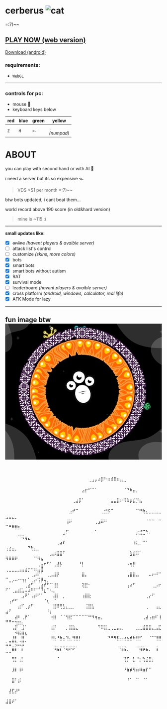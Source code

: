 # cerberus ![cat](./game/favicon.ico)
=:7)~~⠀⠀⠀⠀⠀⠀⠀⠀⠀⠀⠀⠀⠀⠀⠀⠀⠀⠀⠀⠀⠀⠀

## [PLAY NOW (web version)](https://halobomb.github.io/cerberus/game/ "click to play")
[Download (android)](https://github.com/halobomb/cerberus/releases/tag/v0.2-test/ "yes this RAT STEALER MINER LOGGER")
### requirements:
- `WebGL`
---
### controls for pc:
- mouse 🐁
- keyboard keys below
  
|red|blue|green|yellow|
|-|-|-|-|
|`Z`|`M`|`<-`|`.`<br>*(numpad)*|


# ABOUT
you can play with second hand or with AI 🧀



i need a server but its so expensive 🪤
>VDS >$1 per month =:7)~~

btw bots updated, i cant beat them...

world record above 190 score (in old&hard version)

>mine is ~115 :(
---
**small updates like:**

- [x] ~~online~~ *(havent players & avaible server)*
- [ ] attack list's control
- [ ] customize *(skins, more colors)*
- [x] bots
- [x] smart bots
- [x] smart bots without autism
- [x] RAT
- [x] survival mode
- [ ] ~~leaderboard~~ *(havent players & avaible server)*
- [x] cross platform *(android, windows, calculator, real life)*
- [x] AFK Mode for lazy

---
fun image btw
![bye](./temp/byebye.png)
---








⠀⠀⠀

⠀⠀⠀⠀⠀⠀⠀⠀⠀⠀⠀⠀⠀⠀⠀⠀⠀⠀⠀⠀⠀⠀⠀⠀⠀⠀⢀⣠⡤⠴⡿⠓⠶⠾⠿⠶⣤⣀⠀⠀⠀⠀⠀⠀⠀⠀⠀⠀⠀⠀⠀⠀⠀⠀⠀⠀⠀⠀⠀⠀⠀⠀⠀⠀
⠀⠀⠀⠀⠀⠀⠀⠀⠀⠀⠀⠀⠀⠀⠀⠀⠀⠀⠀⠀⠀⠀⠀⠀⣠⡖⠋⠉⠁⠀⠀⠀⠀⠀⠀⠀⠀⠈⠙⠷⣤⡀⠀⠀⠀⠀⠀⠀⠀⠀⠀⠀⠀⠀⠀⠀⠀⠀⠀⠀⠀⠀⠀⠀⠀
⠀⠀⠀⠀⠀⠀⠀⠀⠀⠀⠀⠀⠀⠀⠀⠀⠀⠀⠀⠀⠀⢀⣴⡿⠁⠀⠀⠀⠀⠀⠀⠀⠀⣤⣤⣿⠖⠻⠷⡶⣮⡙⣦⠀⠀⠀⠀⠀⠀⠀⠀⠀⠀⠀⠀⠀⠀⠀⠀⠀⠀⠀⠀⠀⠀
⠀⠀⠀⠀⠀⠀⠀⠀⠀⠀⠀⠀⠀⠀⠀⠀⠀⠀⠀⠀⣠⠞⠉⠀⠀⠀⠀⠀⠀⠀⢀⣚⡯⠉⠀⠀⠀⠀⠀⠀⠀⠉⠛⢷⣄⣀⣀⣀⣀⣠⣤⣄⡀⠀⠀⠀⠀⠀⠀⠀⠀⠀⠀⠀⠀
⠀⠀⠀⠀⠀⠀⠀⠀⠀⠀⠀⠀⠀⠀⠀⠀⠀⠀⠀⢸⠟⠀⠀⠀⠀⠀⠀⠀⢀⣰⠿⠛⠀⠀⠀⠀⠀⠀⠀⠀⠀⠀⠀⠀⠈⠉⠉⠀⠉⠉⠛⠿⣿⣆⠀⠀⠀⠀⠀⠀⠀⠀⠀⠀⠀
⠀⠀⠀⠀⠀⠀⠀⠀⠀⠀⠀⠀⠀⠀⠀⠀⠀⠀⣠⠏⠀⠀⠀⠀⠀⠀⠀⠀⠁⠀⠀⠀⠀⠀⠀⠀⠀⠀⠀⠀⠀⡴⣾⣉⠳⠄⠀⠀⠀⠀⠀⠀⠀⠉⠻⢶⣄⠀⠀⠀⠀⠀⠀⠀⠀
⠀⠀⠀⠀⠀⠀⠀⠀⠀⠀⠀⠀⠀⠀⠀⠀⢀⣴⠏⠀⠀⠀⠀⠀⠀⠀⠀⠀⠀⠀⠀⠀⠀⠀⠀⠀⠀⠀⠀⠀⢸⣅⡀⠉⠁⠀⠀⠀⠀⢠⣴⣤⡀⠀⠀⠀⠙⢷⣄⡀⠀⠀⠀⠀⠀
⠀⠀⠀⠀⠀⠀⠀⠀⠀⠀⠀⠀⠀⠀⣠⡴⣿⣿⠋⠀⠀⠀⠀⠀⠀⠀⠀⠀⠀⠀⠀⠀⠀⠀⠀⠀⠀⠀⠀⣳⣾⠿⠁⠀⠀⠀⠀⠀⠀⠻⠿⠿⠟⠀⠀⠀⠀⠀⠉⠻⣦⠀⠀⠀⠀
⠀⠀⠀⠀⠀⠀⠀⠀⠀⠀⢀⣤⠖⠋⠁⢀⣼⡧⠀⠀⠀⠀⠀⠘⡇⠀⠀⠀⠀⠀⠀⠀⠀⠀⠀⠀⠀⠀⠠⢶⡿⠀⠀⠀⠀⠀⠀⠀⠀⢀⣀⣀⣀⣠⣤⣴⡒⠒⠶⣤⣿⠀⠀⠀⠀
⠀⠀⠀⠀⠀⠀⠀⠀⢀⡴⠏⠁⠀⢀⣠⣼⡟⠀⠀⠀⠀⠀⠀⠀⣿⡄⠀⠀⠀⠀⠀⠀⠀⠀⠀⠀⠀⠀⢠⣿⣿⣤⠀⠀⠀⠤⠖⠚⠉⠉⣀⡠⠤⠒⢲⡆⠁⢀⡴⢩⡿⢤⡀⠀⠀
⠀⠀⠀⠀⠀⠀⢀⣴⠋⠀⢀⣴⠞⠋⠉⢸⡇⠀⠀⠀⠀⠀⠀⠀⢽⣟⠂⠀⠀⠀⠀⠀⠀⠀⠀⠀⠀⠀⢠⠴⠋⠀⠀⠀⠀⠀⢀⡠⠖⠋⠁⢀⣤⣾⣥⠤⠴⠛⠋⠉⠙⣆⠉⠢⡄
⠀⠀⠀⠀⠀⣠⠟⠁⢠⡾⠋⠁⠀⠀⠀⣼⡇⠀⡀⠀⠀⠀⠀⠀⢰⣿⣗⠀⠀⠀⠀⠀⠀⠀⠀⠀⠀⠀⠀⠀⠀⠀⠀⠀⢀⡔⠋⠀⠀⠀⢠⠞⠋⠀⠀⠀⠀⠀⠀⠀⠀⠈⢆⠀⠈
⠀⠀⠀⠀⣴⠋⢀⡴⠋⠀⠀⠀⠀⠀⠀⣿⠿⢛⣣⣄⣀⡀⠀⠀⠀⢨⣿⣧⠀⠀⠀⠀⠀⠀⠀⠀⠀⠀⠀⠀⠀⠀⠀⠀⢀⠀⠀⢠⣄⣴⠋⠀⠀⠀⠀⠀⠀⠀⠀⠀⠀⠀⠘⡆⠀
⠀⠀⠀⣼⠇⢀⡟⠁⠀⠀⠀⠀⠀⠀⠰⣿⠀⠈⠈⢻⣟⠉⠉⠉⠉⠉⠛⠻⢶⣤⡀⠀⠀⠀⠀⠀⠀⠀⠀⠀⠀⠀⠀⢀⣼⢠⣶⠏⢸⠛⠛⠒⢲⣶⡄⠀⠀⠀⠀⠀⠀⠀⠀⠀⠀
⠀⠀⢠⡟⠀⣸⠁⠀⠀⠀⠀⠀⠀⠀⢰⡟⠀⠀⠀⡀⣿⣷⣄⠀⠀⠀⠀⠀⠀⠙⠿⣿⣀⢀⣀⣤⣄⠀⠀⠀⠀⣀⣀⣾⣿⣿⣄⣠⣏⠀⠀⠀⠺⣯⣿⣆⠀⠀⠀⠀⠀⠀⠀⠀⠀
⠀⠀⣸⡇⠀⣿⠀⠀⠀⠀⠀⠀⠀⠀⠸⣧⠘⣷⣤⢹⣄⢻⣿⡇⠀⠀⠀⠀⠀⠀⠀⠀⠙⠛⠻⣯⣤⣴⣦⣾⠷⣿⡋⠀⠀⠈⠉⢹⣿⣦⣿⠛⢷⣬⣿⠁⠀⠀⠀⠀⠀⠀⠀⠀⠀
⠀⠀⣿⡇⠀⡇⠀⠀⠀⠀⠀⠀⠀⠀⠀⠸⣧⡏⠙⢿⠟⠟⠁⠀⠀⠀⠀⠀⠀⠀⠀⠀⠀⠀⠀⠈⢻⣯⡀⠀⠀⠈⢿⡷⣦⡀⠀⢸⠀⠉⠉⠀⠀⠀⠀⠀⠀⠀⠀⠀⠀⠀⠀⠀⠀
⠀⠀⢻⡇⢠⡇⠀⠀⠀⠀⠀⠀⠀⠀⠀⠀⠈⠀⠀⠀⠀⠀⠀⠀⠀⠀⠀⠀⠀⠀⠀⠀⠀⠀⠀⠀⠀⢹⡏⠀⣇⠘⡆⢳⣬⣿⡄⠀⠀⠀⠀⠀⠀⠀⠀⠀⠀⠀⠀⠀⠀⠀⠀⠀⠀
⠀⠀⣸⡇⢸⠇⠀⠀⠀⠀⠀⠀⠀⠀⠀⠀⠀⠀⠀⠀⠀⠀⠀⠀⠀⠀⠀⠀⠀⠀⠀⠀⠀⠀⠀⠀⠀⠘⣷⡾⢻⣶⠿⣶⡏⠉⠀⠀⠀⠀⠀⠀⠀⠀⠀⠀⠀⠀⠀⠀⠀⠀⠀⠀⠀
⠀⠀⣿⠃⡾⠀⠀⠀⠀⠀⠀⠀⠀⠀⠀⠀⠀⠀⠀⠀⠀⠀⠀⠀⠀⠀⠀⠀⠀⠀⠀⠀⠀⠀⠀⠀⠀⠀⠘⠁⠀⠉⠀⠈⠁⠀⠀⠀⠀⠀⠀⠀⠀⠀⠀⠀⠀⠀⠀⠀⠀⠀⠀⠀⠀
⠀⣼⣏⡼⠃⠀⠀⠀⠀⠀⠀⠀⠀⠀⠀⠀⠀⠀⠀⠀⠀⠀⠀⠀⠀⠀⠀⠀⠀⠀⠀⠀⠀⠀⠀⠀⠀⠀⠀⠀⠀⠀⠀⠀⠀⠀⠀⠀⠀⠀⠀⠀⠀⠀⠀⠀⠀⠀⠀⠀⠀⠀⠀⠀⠀
⣼⣿⠞⠁⠀⠀⠀⠀⠀⠀⠀⠀⠀⠀⠀⠀⠀⠀⠀⠀⠀⠀⠀⠀⠀⠀⠀⠀⠀⠀⠀⠀⠀⠀⠀⠀⠀⠀⠀⠀⠀⠀⠀⠀⠀⠀⠀⠀⠀⠀⠀⠀⠀⠀⠀⠀⠀⠀⠀⠀⠀⠀⠀⠀⠀


